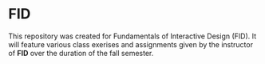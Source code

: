 # **FID**

This repository was created for Fundamentals of Interactive Design (FID). It will feature various class exerises and assignments given by the instructor of **FID** over the duration of the fall semester. 
